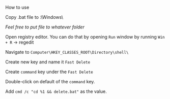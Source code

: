 How to use

Copy .bat file to <system drive>:\Windows\

*Feel free to put file to whatever folder*

Open registry editor.
You can do that by opening `Run` window by running `Win + R` -> regedit

Navigate to `Computer\HKEY_CLASSES_ROOT\Directory\shell\`

Create new key and name it `Fast Delete`

Create `command` key under the `Fast Delete`

Double-click on default of the `command` key.

Add `cmd /c "cd %1 && delete.bat"` as the value.
